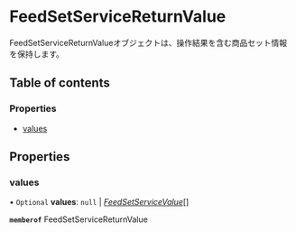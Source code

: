 # FeedSetServiceReturnValue


<div lang=\"ja\">FeedSetServiceReturnValueオブジェクトは、操作結果を含む商品セット情報を保持します。</div> 

## Table of contents

### Properties

- [values](feedsetservicereturnvalue.md#values)

## Properties

### values

• `Optional` **values**: ``null`` \| [*FeedSetServiceValue*](feedsetservicevalue.md)[]

**`memberof`** FeedSetServiceReturnValue
